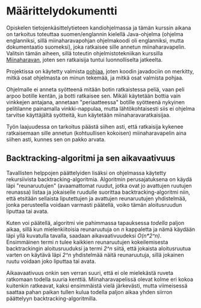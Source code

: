 # Määrittelydokumentti

Opiskelen tietojenkäsittelytieteen kandiohjelmassa ja tämän kurssin aikana on tarkoitus toteuttaa suomen/englannin kielellä Java-ohjelma (ohjelma englanniksi, sillä miinaharavapohjan ohjelmakoodi oli englanniksi, mutta dokumentaatio suomeksi), joka ratkaisee sille annetun miinaharavapelin. Valitsin tämän aiheen, sillä toteutin ohjelmistotekniikan kurssilla [Miinaharavan](https://github.com/hackinen/ot-harjoitustyo), joten sen ratkaisija tuntui luonnolliselta jatkeelta.

Projektissa on käytetty valmista [pohjaa](https://github.com/TiraLabra/minesweeper), joten koodin javadociin on merkitty, mitkä osat ohjelmasta on minun tekemää, ja mitkä osat valmista pohjaa.

Ohjelmalle ei anneta syötteenä mitään botin ratkaistessa peliä, vaan peli arpoo botille kentän, ja botti ratkaisee sen. Mikäli käytetään bottia vain vinkkejen antajana, annetaan "periaatteessa" botille syötteenä nykyinen pelitilanne painamalla vinkki-nappulaa, mutta lähtökohtaisesti siis ei ohjelma tarvitse käyttäjältä syötteitä, kun käytetään miinaharavaratkaisijaa.

Työn laajuudessa on tarkoitus päästä siihen asti, että ratkaisija kykenee ratkaisemaan sille annetun (kohtuullisen kokoisen) miinaharavapelin aina siihen asti, kunnes sen on pakko arvata.


## Backtracking-algoritmi ja sen aikavaativuus

Tavallisten helppojen päättelyiden lisäksi on ohjelmassa käytetty rekursiivista backtracking-algoritmia. Algoritmin perusajatuksena on käydä läpi "reunaruutujen" (avaamattomat ruudut, jotka ovat jo avattujen ruutujen reunassa) listaa ja jokaiselle ruudulle suorittaa backtracking-algoritmi niin, että etsitään sellaista liputettujen ja avattujen reunaruutujen yhdistelmää, jonka perusteella voidaan varmasti päätellä, voiko tämän aloitusruudun liputtaa tai avata.

Kuten voi päätellä, algoritmi vie pahimmassa tapauksessa _todella_ paljon aikaa, sillä kun mielenkiitoisia reunaruutuja on _n_ kappaletta ja nämä käydään läpi yllä kuvatulla tavalla, saadaan aikavaativuudeksi _O(n*2^n)_. Ensimmäinen termi _n_ tulee kaikkien reunaruutujen kokeilemisesta backtrackingin aloitusruuduksi ja termi _2^n_ siitä, että jokaista aloitusruutua varten on käytävä läpi _2^n_ yhdistelmää näitä reunaruutuja, sillä jokainen ruutu voidaan joko liputtaa tai avata.

 Aikaavaativuus onkin sen verran suuri, että ei ole mielekästä ruveta ratkomaan todella suuria kenttiä. Miinaharavapelissä olevat kolme eri kokoa kuitenkin ratkeavat, kaksi ensimmäistä vielä järkevästi, mutta viimeisessä saattaa pahan paikan tullen kulua todella paljon aikaa yhden siirron päättelyyn backtracking-algoritmilla.

